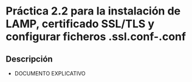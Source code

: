 # Práctica 2.2 para la instalación de LAMP, certificado SSL/TLS y configurar ficheros .ssl.conf-.conf

## Descripción

* DOCUMENTO EXPLICATIVO
